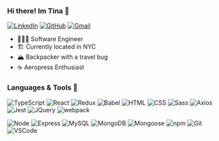 ### Hi there! Im Tina 👋

[![LinkedIn](https://img.shields.io/badge/christinatka%20-%230077B5.svg?&style=flat-square&logo=linkedin&logoColor=white&link=https://www.linkedin.com/in/christinatka/)](https://www.linkedin.com/in/christinatka/)
[![GitHub](https://img.shields.io/badge/christinatka%20-%23121011.svg?&style=flat-square&logo=github&logoColor=white&link=https://github.com/christinatka)](https://github.com/christinatka)
[![Gmail](https://img.shields.io/badge/christinatka%20-%23D14836.svg?&style=flat-square&logo=gmail&logoColor=white&link=mailto:christinatka@gmail.com)](mailto:christinatka@gmail.com)

- 👩🏻‍💻 Software Engineer
- 🏗 Currently located in NYC
- 🏔 Backpacker with a travel bug
- ☕️ Aeropress Enthusiast

### Languages & Tools 💬
![TypeScript](https://img.shields.io/badge/TypeScript%20-%23323330.svg?&style=flat-square&logo=typescript&logoColor=%23F7DF1E)
![React](https://img.shields.io/badge/React%20-%2320232a.svg?&style=flat-square&logo=react&logoColor=%2361DAFB)
![Redux](https://img.shields.io/badge/-redux-black)
![Babel](https://img.shields.io/badge/-babel-yellow)
![HTML](https://img.shields.io/badge/HTML5%20-%23E34F26.svg?&style=flat-square&logo=html5&logoColor=white)
![CSS](https://img.shields.io/badge/CSS3%20-%231572B6.svg?&style=flat-square&logo=css3&logoColor=white)
![Sass](https://img.shields.io/badge/Sass%20-%231582B7.svg?&style=flat-square&logo=Sass&logoColor=pink)
![Axios](https://img.shields.io/badge/-Axios-blueviolet)
![Jest](https://img.shields.io/badge/Jest%20-%23C21325.svg?&style=flat-square&logo=Jest&logoColor=white)
![JQuery](https://img.shields.io/badge/-jQuery-orange)
![webpack](https://img.shields.io/badge/webpack%20-%238DD6F9.svg?&style=flat-square&logo=webpack&logoColor=black)

![Node](https://img.shields.io/badge/Node.js%20-%2343853D.svg?&style=flat-square&logo=node.js&logoColor=white)
![Express](https://img.shields.io/badge/Express%20-%23404d59.svg?&style=flat-square&logo=express&logoColor=white)
![MySQL](https://img.shields.io/badge/MySQL-%2300f.svg?&style=flat-square&logo=mysql&logoColor=white)
![MongoDB](https://img.shields.io/badge/MongoDB-%234ea94b.svg?&style=flat-square&logo=mongodb&logoColor=white)
![Mongoose](https://img.shields.io/badge/mongoose-%234ea94b.svg?&style=flat-square)
![npm](https://img.shields.io/badge/npm-%234ea94b.svg?&style=flat-square&logo=npm&logoColor=yellow)
![Git](https://img.shields.io/badge/Git%20-%23F05033.svg?&style=flat-square&logo=git&logoColor=white)
![VSCode](https://img.shields.io/badge/VS%20Code%20-%23007ACC.svg?&style=flat-square&logo=visual-studio-code&logoColor=white)
